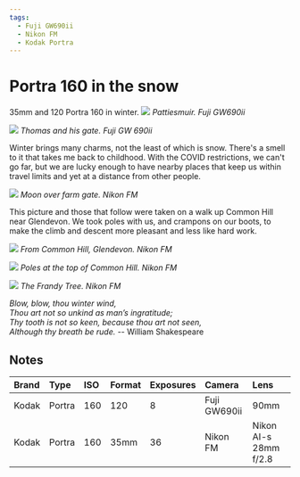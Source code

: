 ```yaml
---
tags:
  - Fuji GW690ii
  - Nikon FM
  - Kodak Portra
---
```

# Portra 160 in the snow
35mm and 120 Portra 160 in winter. 
![](/img/GW690ii-Kodak-Portra-160-20210222_20055951.jpg)
*Pattiesmuir. Fuji GW690ii*

![](/img/GW690ii-Kodak-Portra-160-20210222_19423865.jpg)
*Thomas and his gate. Fuji GW 690ii*

Winter brings many charms, not the least of which is snow. There's a smell to it that takes me back to childhood. With the COVID restrictions, we can't go far, but we are lucky enough to have nearby places that keep us within travel limits and yet at a distance from other people.

![](/img/FM-Kodak-Portra-160-20210223_08513917.jpg)
*Moon over farm gate. Nikon FM*

This picture and those that follow were taken on a walk up Common Hill near Glendevon. We took poles with us, and crampons on our boots, to make the climb and descent more pleasant and less like hard work.

![](/img/FM-Kodak-Portra-160-20210223_09083923.jpg)
*From Common Hill, Glendevon. Nikon FM*

![](/img/FM-Kodak-Portra-160-20210223_09104630.jpg)
*Poles at the top of Common Hill. Nikon FM*

![](/img/FM-Kodak-Portra-160-20210223_09145060.jpg)
*The Frandy Tree. Nikon FM*

*Blow, blow, thou winter wind,  
  Thou art not so unkind as man’s ingratitude;  
  Thy tooth is not so keen, because thou art not seen,  
     Although thy breath be rude.* -- William Shakespeare

## Notes

Brand|Type|ISO|Format|Exposures|Camera|Lens
:----|:---|:--|:-----|:--------|:-----|:----
Kodak|Portra|160|120|8|Fuji GW690ii|90mm
Kodak|Portra|160|35mm|36|Nikon FM|Nikon AI-s 28mm f/2.8 


